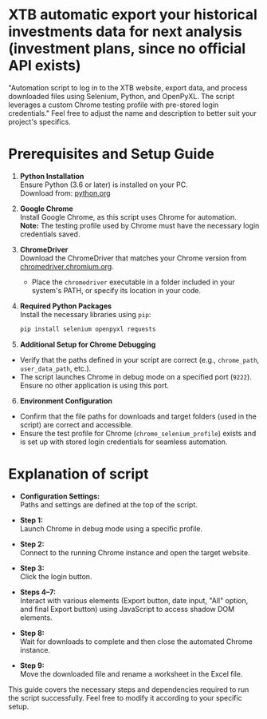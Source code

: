 # XTB automatic export your historical investments data for next analysis (investment plans, since no official API exists)
"Automation script to log in to the XTB website, export data, and process downloaded files using Selenium, Python, and OpenPyXL. The script leverages a custom Chrome testing profile with pre-stored login credentials."  Feel free to adjust the name and description to better suit your project's specifics.

# Prerequisites and Setup Guide

1. **Python Installation**  
   Ensure Python (3.6 or later) is installed on your PC.  
   Download from: [python.org](https://www.python.org/downloads/)

2. **Google Chrome**  
   Install Google Chrome, as this script uses Chrome for automation.  
   **Note:** The testing profile used by Chrome must have the necessary login credentials saved.

3. **ChromeDriver**  
   Download the ChromeDriver that matches your Chrome version from [chromedriver.chromium.org](https://chromedriver.chromium.org/downloads).  
   - Place the `chromedriver` executable in a folder included in your system's PATH, or specify its location in your code.

4. **Required Python Packages**  
   Install the necessary libraries using `pip`:
   ```bash
   pip install selenium openpyxl requests

5. **Additional Setup for Chrome Debugging**

- Verify that the paths defined in your script are correct (e.g., `chrome_path`, `user_data_path`, etc.).
- The script launches Chrome in debug mode on a specified port (`9222`). Ensure no other application is using this port.

6. **Environment Configuration**

- Confirm that the file paths for downloads and target folders (used in the script) are correct and accessible.
- Ensure the test profile for Chrome (`chrome_selenium_profile`) exists and is set up with stored login credentials for seamless automation.

# Explanation of script

- **Configuration Settings:**  
  Paths and settings are defined at the top of the script.

- **Step 1:**  
  Launch Chrome in debug mode using a specific profile.

- **Step 2:**  
  Connect to the running Chrome instance and open the target website.

- **Step 3:**  
  Click the login button.

- **Steps 4–7:**  
  Interact with various elements (Export button, date input, "All" option, and final Export button) using JavaScript to access shadow DOM elements.

- **Step 8:**  
  Wait for downloads to complete and then close the automated Chrome instance.

- **Step 9:**  
  Move the downloaded file and rename a worksheet in the Excel file.



This guide covers the necessary steps and dependencies required to run the script successfully. Feel free to modify it according to your specific setup.

